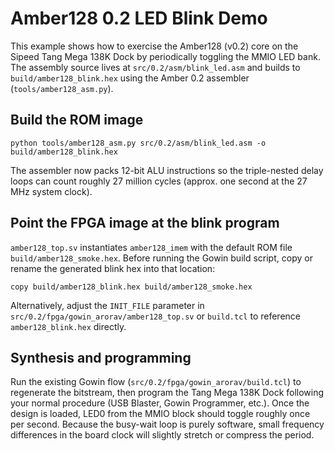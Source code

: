 # Amber128 0.2 LED Blink Demo

This example shows how to exercise the Amber128 (v0.2) core on the Sipeed Tang Mega 138K Dock by
periodically toggling the MMIO LED bank. The assembly source lives at
`src/0.2/asm/blink_led.asm` and builds to `build/amber128_blink.hex` using the
Amber 0.2 assembler (`tools/amber128_asm.py`).

## Build the ROM image

```
python tools/amber128_asm.py src/0.2/asm/blink_led.asm -o build/amber128_blink.hex
```

The assembler now packs 12-bit ALU instructions so the triple-nested delay loops
can count roughly 27 million cycles (approx. one second at the 27 MHz system clock).

## Point the FPGA image at the blink program

`amber128_top.sv` instantiates `amber128_imem` with the default ROM file
`build/amber128_smoke.hex`. Before running the Gowin build script, copy or rename
the generated blink hex into that location:

```
copy build/amber128_blink.hex build/amber128_smoke.hex
```

Alternatively, adjust the `INIT_FILE` parameter in `src/0.2/fpga/gowin_arorav/amber128_top.sv`
or `build.tcl` to reference `amber128_blink.hex` directly.

## Synthesis and programming

Run the existing Gowin flow (`src/0.2/fpga/gowin_arorav/build.tcl`) to regenerate
the bitstream, then program the Tang Mega 138K Dock following your normal
procedure (USB Blaster, Gowin Programmer, etc.). Once the design is loaded, LED0
from the MMIO block should toggle roughly once per second. Because the busy-wait
loop is purely software, small frequency differences in the board clock will
slightly stretch or compress the period.
